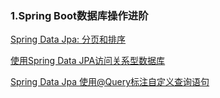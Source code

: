 ### 1.Spring Boot数据库操作进阶

[Spring Data Jpa: 分页和排序](http://www.tianmaying.com/tutorial/spring-jpa-page-sort)

[使用Spring Data JPA访问关系型数据库](http://www.tianmaying.com/tutorial/spring-boot-jpa)

[Spring Data Jpa 使用@Query标注自定义查询语句](http://www.tianmaying.com/tutorial/spring-jpa-query)

